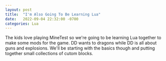 ```yaml
---
layout: post
title:  "I'm Also Going To Be Learning Lua"
date:   2022-09-04 22:32:00 -0700
categories: Lua
---
```


The kids love playing MineTest so we're going to be learning Lua together to make some mods for the game. DD wants to dragons while DD is all about guns and explosions. We'll be starting with the basics though and putting together small collections of cutom blocks.